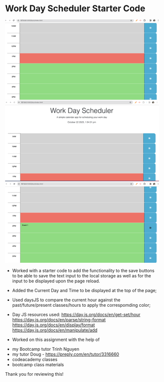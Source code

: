 # Work Day Scheduler Starter Code

![Screenshot 1](./Assets/scr%201.png)
![Screenshot 2](./Assets/scr%202.png)
![Screenshot 3](./Assets/scr%203.png)

* Worked with a starter code to add the functionality to the save buttons to be able to save the text input to the local storage as well as for the input to be displayed upon the page reload.

* Added the Current Day and Time to be displayed at the top of the page;

* Used daysJS to compare the current hour against the past/future/present classes/hours to apply the correspomding color;

* Day JS resources used:
    https://day.js.org/docs/en/get-set/hour
    https://day.js.org/docs/en/parse/string-format
    https://day.js.org/docs/en/display/format
    https://day.js.org/docs/en/manipulate/add

* Worked on this assignment with the help of
- my Bootcamp tutor Trinh Nguyen
- my tutor Doug - https://preply.com/en/tutor/3316660
- codeacademy classes
- bootcamp class materials


Thank you for reviewing this!


